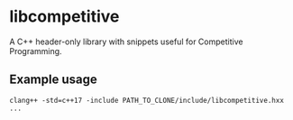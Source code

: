 # libcompetitive

A C++ header-only library with snippets useful for Competitive Programming.

## Example usage

`clang++ -std=c++17 -include PATH_TO_CLONE/include/libcompetitive.hxx ...`
